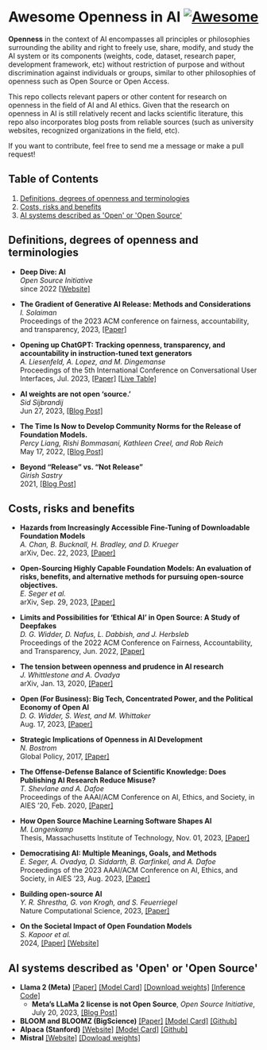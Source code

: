 # Awesome Openness in AI [![Awesome](https://awesome.re/badge.svg)](https://awesome.re)

**Openness** in the context of AI encompasses all principles or philosophies surrounding the ability and right to freely use, share, modify, and study the AI system or its components (weights, code, dataset, research paper, development framework, etc)  without restriction of purpose and without discrimination against individuals or groups, similar to other philosophies of openness such as Open Source or Open Access. 

This repo collects relevant papers or other content for research on openness in the field of AI and AI ethics. Given that the research on openness in AI is still relatively recent and lacks scientific literature, this repo also incorporates blog posts from reliable sources (such as university websites, recognized organizations in the field, etc).

If you want to contribute, feel free to send me a message or make a pull request!

## Table of Contents

1. [Definitions, degrees of openness and terminologies](#definitions-degrees-of-openness-and-terminologies)
2. [Costs, risks and benefits](#costs-risks-and-benefits)
3. [AI systems described as 'Open' or 'Open Source'](#ai-systems-described-as-open-or-open-source)


## Definitions, degrees of openness and terminologies

- **Deep Dive: AI** <br>
*Open Source Initiative* <br>
since 2022 [[Website]](https://opensource.org/deepdive)

- **The Gradient of Generative AI Release: Methods and Considerations** <br>
*I. Solaiman* <br>
Proceedings of the 2023 ACM conference on fairness, accountability, and transparency, 2023, [[Paper]](http://arxiv.org/abs/2302.04844)

- **Opening up ChatGPT: Tracking openness, transparency, and accountability in instruction-tuned text generators** <br>
*A. Liesenfeld, A. Lopez, and M. Dingemanse* <br>
Proceedings of the 5th International Conference on Conversational User Interfaces, Jul. 2023, [[Paper]](https://arxiv.org/abs/2307.05532) [[Live Table]](https://opening-up-chatgpt.github.io/)

- **AI weights are not open ‘source.’** <br>
*Sid Sijbrandij* <br>
Jun 27, 2023, [[Blog Post]](https://opencoreventures.com/blog/2023-06-27-ai-weights-are-not-open-source/)

- **The Time Is Now to Develop Community Norms for the Release of Foundation Models.** <br>
*Percy Liang, Rishi Bommasani, Kathleen Creel, and Rob Reich* <br>
May 17, 2022, [[Blog Post]](https://hai.stanford.edu/news/time-now-develop-community-norms-release-foundation-models)

- **Beyond “Release” vs. “Not Release”** <br>
*Girish Sastry* <br>
2021, [[Blog Post]](https://crfm.stanford.edu/commentary/2021/10/18/sastry.html)

## Costs, risks and benefits

- **Hazards from Increasingly Accessible Fine-Tuning of Downloadable Foundation Models** <br>
*A. Chan, B. Bucknall, H. Bradley, and D. Krueger* <br>
arXiv, Dec. 22, 2023, [[Paper]](http://arxiv.org/abs/2312.14751)

- **Open-Sourcing Highly Capable Foundation Models: An evaluation of risks, benefits, and alternative methods for pursuing open-source objectives.** <br>
*E. Seger et al.* <br>
arXiv, Sep. 29, 2023, [[Paper]](http://arxiv.org/abs/2311.09227)

- **Limits and Possibilities for ‘Ethical AI’ in Open Source: A Study of Deepfakes** <br>
*D. G. Widder, D. Nafus, L. Dabbish, and J. Herbsleb* <br>
Proceedings of the 2022 ACM Conference on Fairness, Accountability, and Transparency, Jun. 2022, [[Paper]](https://dl.acm.org/doi/abs/10.1145/3531146.3533779)

- **The tension between openness and prudence in AI research** <br>
*J. Whittlestone and A. Ovadya* <br>
arXiv, Jan. 13, 2020, [[Paper]](10.48550/arXiv.1910.01170)

- **Open (For Business): Big Tech, Concentrated Power, and the Political Economy of Open AI** <br>
*D. G. Widder, S. West, and M. Whittaker* <br>
Aug. 17, 2023, [[Paper]](https://papers.ssrn.com/sol3/papers.cfm?abstract_id=4543807)

- **Strategic Implications of Openness in AI Development** <br>
*N. Bostrom* <br>
Global Policy, 2017, [[Paper]](https://onlinelibrary.wiley.com/doi/full/10.1111/1758-5899.12403)

- **The Offense-Defense Balance of Scientific Knowledge: Does Publishing AI Research Reduce Misuse?** <br>
  *T. Shevlane and A. Dafoe* <br>
  Proceedings of the AAAI/ACM Conference on AI, Ethics, and Society, in AIES ’20, Feb. 2020, [[Paper]](https://arxiv.org/abs/2001.00463)

- **How Open Source Machine Learning Software Shapes AI** <br>
*M. Langenkamp* <br>
Thesis, Massachusetts Institute of Technology, Nov. 01, 2023, [[Paper]](https://dspace.mit.edu/handle/1721.1/145076)

- **Democratising AI: Multiple Meanings, Goals, and Methods** <br>
*E. Seger, A. Ovadya, D. Siddarth, B. Garfinkel, and A. Dafoe* <br>
Proceedings of the 2023 AAAI/ACM Conference on AI, Ethics, and Society, in AIES ’23, Aug. 2023, [[Paper]](https://arxiv.org/abs/2303.12642)

- **Building open-source AI** <br>
*Y. R. Shrestha, G. von Krogh, and S. Feuerriegel* <br>
Nature Computational Science, 2023, [[Paper]](https://www.nature.com/articles/s43588-023-00540-0#:~:text=Artificial%20intelligence%20(AI)%20drives%20innovation,%2C%20collaboration%2C%20responsibility%20and%20interoperability)

- **On the Societal Impact of Open Foundation Models** <br>
*S. Kapoor et al.* <br>
2024, [[Paper]](https://crfm.stanford.edu/open-fms/paper.pdf) [[Website]](https://crfm.stanford.edu/open-fms/#:~:text=Open%20foundation%20models%20can%20distribute,accelerate%20science%2C%20and%20enable%20transparency)

## AI systems described as 'Open' or 'Open Source'

- **Llama 2 (Meta)** [[Paper]](https://arxiv.org/abs/2307.09288) [[Model Card]](https://github.com/facebookresearch/llama/blob/main/MODEL_CARD.md) [[Download weights]](https://llama.meta.com/llama-downloads) [[Inference Code]](https://github.com/facebookresearch/llama)
  - **Meta’s LLaMa 2 license is not Open Source**, *Open Source Initiative*, July 20, 2023, [[Blog Post]](https://opensource.org/blog/metas-llama-2-license-is-not-open-source)
- **BLOOM and BLOOMZ (BigScience)** [[Paper]](https://arxiv.org/abs/2211.05100) [[Model Card]](https://huggingface.co/bigscience/bloomz) [[Github]](https://github.com/bigscience-workshop/xmtf)
- **Alpaca (Stanford)** [[Website]](https://crfm.stanford.edu/2023/03/13/alpaca.html) [[Model Card]](https://github.com/tatsu-lab/stanford_alpaca/blob/main/model_card.md) [[Github]](https://github.com/tatsu-lab/stanford_alpaca)
- **Mistral** [[Website]](https://mistral.ai/) [[Dowload weights]](https://docs.mistral.ai/models/#downloading)
